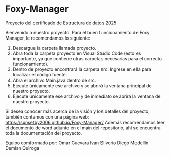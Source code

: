 # Foxy-Manager
Proyecto del certificado de Estructura de datos 2025

Bienvenido a nuestro proyecto.
Para el buen funcionamiento de Foxy Manager, le recomendamos lo siguiente:

1. Descargue la carpeta llamada proyecto.
2. Abra toda la carpeta proyecto en Visual Studio Code (esto es importante, ya que contiene otras carpetas necesarias para el correcto funcionamiento).
3. Dentro de proyecto encontrará la carpeta src. Ingrese en ella para localizar el código fuente.
4. Abra el archivo Main.java dentro de src.
5. Ejecute únicamente ese archivo y se abrirá la ventana principal de nuestro proyecto.
6. Ejecute únicamente ese archivo y de inmediato se abrirá la ventana de nuestro proyecto.

Si desea conocer más acerca de la visión y los detalles del proyecto, también contamos con una página web:
https://sunsetby2006.github.io/Foxy-Manager/
Además recomendamos leer el documento de word adjunto en el main del repositorio, ahí se encuentra toda la documentación del proyecto.

Equipo comformado por:
Omar Guevara
Ivan SIlverio
Diego Medellín
Demian Quiroga
